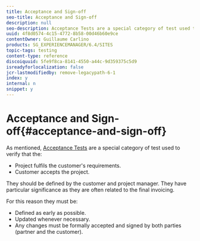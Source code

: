 ```yaml
---
title: Acceptance and Sign-off
seo-title: Acceptance and Sign-off
description: null
seo-description: Acceptance Tests are a special category of test used to verify that the project fulfils the customer's requirements and that the customer accepts the project
uuid: 4f8d0574-4c15-4772-8b58-00d46b60e9ce
contentOwner: Guillaume Carlino
products: SG_EXPERIENCEMANAGER/6.4/SITES
topic-tags: testing
content-type: reference
discoiquuid: 5fe9f8ca-8141-4550-a44c-9d359375c5d9
isreadyforlocalization: false
jcr-lastmodifiedby: remove-legacypath-6-1
index: y
internal: n
snippet: y
---
```


# Acceptance and Sign-off{#acceptance-and-sign-off}

As mentioned, [Acceptance Tests](../../developing/using/planning.md#acceptancetests) are a special category of test used to verify that the:

* Project fulfils the customer's requirements.
* Customer accepts the project.

They should be defined by the customer and project manager. They have particular significance as they are often related to the final invoicing.

For this reason they must be:

* Defined as early as possible.
* Updated whenever necessary.
* Any changes must be formally accepted and signed by both parties (partner and the customer).

